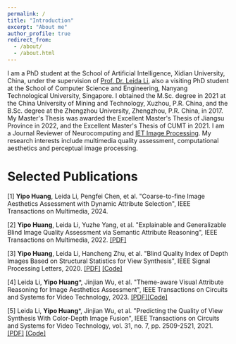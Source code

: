 ```yaml
---
permalink: /
title: "Introduction"
excerpt: "About me"
author_profile: true
redirect_from: 
  - /about/
  - /about.html
---
```


I am a PhD student at the School of Artificial Intelligence, Xidian University, China, under the supervision of [Prof. Dr. Leida Li](https://web.xidian.edu.cn/ldli/), also a visiting PhD student at the School of Computer Science and Engineering, Nanyang Technological University, Singapore. I obtained the M.Sc. degree in 2021 at the China University of Mining and Technology, Xuzhou, P.R. China, and the B.Sc. degree at the Zhengzhou University, Zhengzhou, P.R. China, in 2017. My Master's Thesis was awarded the Excellent Master's Thesis of Jiangsu Province in 2022, and the Excellent Master's Thesis of CUMT in 2021. I am a Journal Reviewer of Neurocomputing and [IET Image Processing](https://yipoh.github.io/files/IETIPR.pdf). My research interests include multimedia quality assessment, computational aesthetics and perceptual image processing.

Selected Publications
======

[1] **Yipo Huang**, Leida Li, Pengfei Chen, et al. "Coarse-to-fine Image Aesthetics Assessment with Dynamic Attribute Selection", IEEE Transactions on Multimedia, 2024.

[2] **Yipo Huang**, Leida Li, Yuzhe Yang, et al. "Explainable and Generalizable Blind Image Quality Assessment via Semantic Attribute Reasoning", IEEE Transactions on Multimedia, 2022. [[PDF]](https://yipoh.github.io/files/TMM2022_SARQUE.pdf)

[3] **Yipo Huang**, Leida Li, Hancheng Zhu, et al. "Blind Quality Index of Depth Images Based on Structural Statistics for View Synthesis", IEEE Signal Processing Letters, 2020. [[PDF]](https://yipoh.github.io/files/SPL2020_DSS.pdf) [[Code]](https://github.com/yipoh/DSS)

[4] Leida Li, **Yipo Huang***, Jinjian Wu, et al. "Theme-aware Visual Attribute Reasoning for Image Aesthetics Assessment", IEEE Transactions on Circuits and Systems for Video Technology, 2023. [[PDF]](https://yipoh.github.io/files/TCSVT2023_TAVAR.pdf)[[Code]](https://github.com/yipoh/TAVAR)

[5] Leida Li, **Yipo Huang***, Jinjian Wu, et al. "Predicting the Quality of View Synthesis With Color-Depth Image Fusion", IEEE Transactions on Circuits and Systems for Video Technology, vol. 31, no. 7, pp. 2509-2521, 2021. [[PDF]](https://yipoh.github.io/files/TCSVT2021_CODIF.pdf) [[Code]](https://github.com/yipoh/CODIF)



